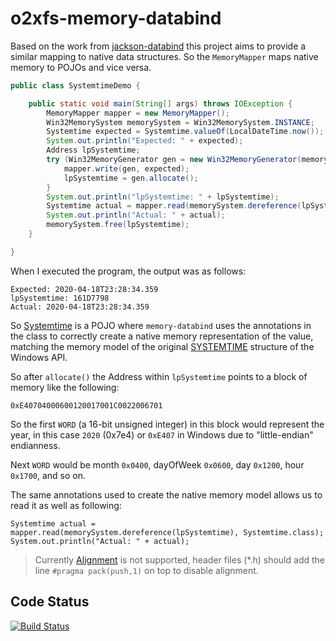 o2xfs-memory-databind
=====

Based on the work from [jackson-databind](https://github.com/FasterXML/jackson-databind) this project aims to provide a similar mapping to native data structures. So the `MemoryMapper` maps native memory to POJOs and vice versa.

```java
public class SystemtimeDemo {

	public static void main(String[] args) throws IOException {
		MemoryMapper mapper = new MemoryMapper();
		Win32MemorySystem memorySystem = Win32MemorySystem.INSTANCE;
		Systemtime expected = Systemtime.valueOf(LocalDateTime.now());
		System.out.println("Expected: " + expected);
		Address lpSystemtime;
		try (Win32MemoryGenerator gen = new Win32MemoryGenerator(memorySystem)) {
			mapper.write(gen, expected);
			lpSystemtime = gen.allocate();
		}
		System.out.println("lpSystemtime: " + lpSystemtime);
		Systemtime actual = mapper.read(memorySystem.dereference(lpSystemtime), Systemtime.class);
		System.out.println("Actual: " + actual);
		memorySystem.free(lpSystemtime);
	}

}
```

When I executed the program, the output was as follows:
```
Expected: 2020-04-18T23:28:34.359
lpSystemtime: 161D7798
Actual: 2020-04-18T23:28:34.359
```

So [Systemtime](src/main/java/at/o2xfs/memory/databind/win32/Systemtime.java) is a POJO where `memory-databind` uses the annotations in the class to correctly create a native memory representation of the value, matching the memory model of the original [SYSTEMTIME](https://docs.microsoft.com/en-us/windows/win32/api/minwinbase/ns-minwinbase-systemtime) structure of the Windows API.

So after `allocate()` the Address within `lpSystemtime` points to a block of memory like the following:

`0xE40704000600120017001C0022006701`

So the first `WORD` (a 16-bit unsigned integer) in this block would represent the year, in this case `2020` (0x7e4) or `0xE407` in Windows due to "little-endian" endianness.

Next `WORD` would be month `0x0400`, dayOfWeek `0x0600`, day `0x1200`, hour `0x1700`, and so on.

The same annotations used to create the native memory model allows us to read it as well as following:

```
Systemtime actual = mapper.read(memorySystem.dereference(lpSystemtime), Systemtime.class);
System.out.println("Actual: " + actual);
```

> Currently [Alignment](https://docs.microsoft.com/en-us/cpp/cpp/alignment-cpp-declarations?view=vs-2019) is not supported, header files (*.h) should add the line `#pragma pack(push,1)` on top to disable alignment.

## Code Status

[![Build Status](https://api.travis-ci.com/AndreasFagschlunger/o2xfs-memory-databind.svg?branch=develop)](https://travis-ci.com/AndreasFagschlunger/o2xfs-memory-databind)
